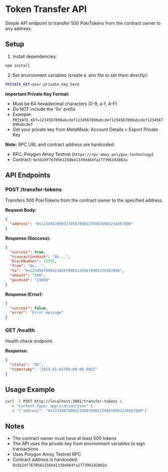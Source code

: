# Token Transfer API

Simple API endpoint to transfer 500 PokiTokens from the contract owner to any address.

## Setup

1. Install dependencies:
```bash
npm install
```

2. Set environment variables (create a .env file or set them directly):
```bash
PRIVATE_KEY=your_private_key_here
```

**Important Private Key Format:**
- Must be 64 hexadecimal characters (0-9, a-f, A-F)
- Do NOT include the '0x' prefix
- Example: `PRIVATE_KEY=1234567890abcdef1234567890abcdef1234567890abcdef1234567890abcdef`
- Get your private key from MetaMask: Account Details > Export Private Key

**Note:** RPC URL and contract address are hardcoded:
- RPC: Polygon Amoy Testnet (`https://rpc-amoy.polygon.technology`)
- Contract: `0x5b2df7670561258b41339d464fa277396102802a`

## API Endpoints

### POST /transfer-tokens

Transfers 500 PokiTokens from the contract owner to the specified address.

**Request Body:**
```json
{
  "address": "0x1234567890123456789012345678901234567890"
}
```

**Response (Success):**
```json
{
  "success": true,
  "transactionHash": "0x...",
  "blockNumber": 12345,
  "from": "0x...",
  "to": "0x1234567890123456789012345678901234567890",
  "amount": "500",
  "gasUsed": "21000"
}
```

**Response (Error):**
```json
{
  "success": false,
  "error": "Error message"
}
```

### GET /health

Health check endpoint.

**Response:**
```json
{
  "status": "OK",
  "timestamp": "2024-01-01T00:00:00.000Z"
}
```

## Usage Example

```bash
curl -X POST http://localhost:3001/transfer-tokens \
  -H "Content-Type: application/json" \
  -d '{"address": "0x1234567890123456789012345678901234567890"}'
```

## Notes

- The contract owner must have at least 500 tokens
- The API uses the private key from environment variables to sign transactions
- Uses Polygon Amoy Testnet RPC
- Contract address is hardcoded: `0x5b2df7670561258b41339d464fa277396102802a`
